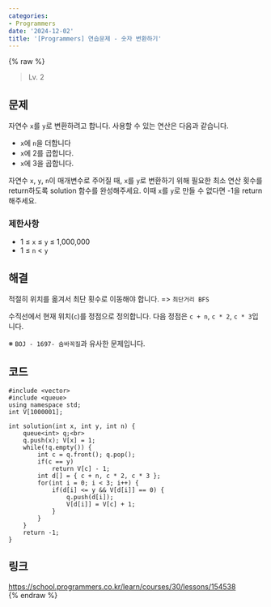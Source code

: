 ```yaml
---
categories:
- Programmers
date: '2024-12-02'
title: '[Programmers] 연습문제 - 숫자 변환하기'
---
```


{% raw %}
> Lv. 2<br>

## 문제
자연수  `x`를  `y`로 변환하려고 합니다. 사용할 수 있는 연산은 다음과 같습니다.
-   `x`에  `n`을 더합니다
-   `x`에 2를 곱합니다.
-   `x`에 3을 곱합니다.

자연수  `x`,  `y`,  `n`이 매개변수로 주어질 때,  `x`를  `y`로 변환하기 위해 필요한 최소 연산 횟수를 return하도록 solution 함수를 완성해주세요. 이때  `x`를  `y`로 만들 수 없다면 -1을 return 해주세요.

### 제한사항
-   1 ≤ `x`  ≤  `y` ≤ 1,000,000
-   1 ≤  `n`  <  `y`

## 해결
적절히 위치를 옮겨서 최단 횟수로 이동해야 합니다. => `최단거리 BFS`<br>

수직선에서 현재 위치(`c`)를 정점으로 정의합니다. 다음 정점은 `c + n`, `c * 2`, `c * 3`입니다.

※ `BOJ - 1697- 숨바꼭질`과 유사한 문제입니다.

## 코드
```
#include <vector>
#include <queue>
using namespace std;
int V[1000001];

int solution(int x, int y, int n) {
    queue<int> q;<br>
    q.push(x); V[x] = 1;
    while(!q.empty()) {
        int c = q.front(); q.pop();
        if(c == y)
            return V[c] - 1;
        int d[] = { c + n, c * 2, c * 3 };
        for(int i = 0; i < 3; i++) {
            if(d[i] <= y && V[d[i]] == 0) {
                q.push(d[i]);
                V[d[i]] = V[c] + 1;
            }
        }
    }
    return -1;
}
```

## 링크
https://school.programmers.co.kr/learn/courses/30/lessons/154538<br>
{% endraw %}